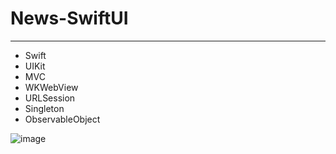 # News-SwiftUI
____
* Swift 
* UIKit
* MVC 
* WKWebView
* URLSession
* Singleton
* ObservableObject

![image](https://github.com/maximsamus/News-SwiftUI/blob/main/interface.gif)
